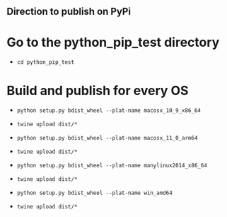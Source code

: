 ## Direction to publish on PyPi

# Go to the python_pip_test directory
* `cd python_pip_test`

# Build and publish for every OS
* `python setup.py bdist_wheel --plat-name macosx_10_9_x86_64`
* `twine upload dist/*`

* `python setup.py bdist_wheel --plat-name macosx_11_0_arm64`
* `twine upload dist/*`

* `python setup.py bdist_wheel --plat-name manylinux2014_x86_64`
* `twine upload dist/*`

* `python setup.py bdist_wheel --plat-name win_amd64`
* `twine upload dist/*`
